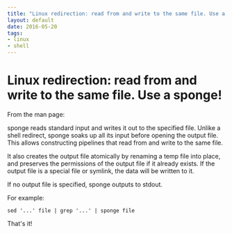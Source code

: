 ```yaml
---
title: "Linux redirection: read from and write to the same file. Use a sponge!"
layout: default
date: 2016-05-20
tags:
- linux
- shell
---
```


# Linux redirection: read from and write to the same file. Use a sponge!

From the man page:

sponge  reads standard input and writes it out to the specified file. Unlike a
shell redirect, sponge soaks up all its input before opening the output  file.
This allows constructing pipelines that read from and write to the same file.

It also creates the output file atomically by renaming a temp file into place,
and preserves the permissions of the output file if it already exists.  If the
output file is a special file or symlink, the data will be written to it.

If no output file is specified, sponge outputs to stdout.

For example:

    sed '...' file | grep '...' | sponge file

That's it!
